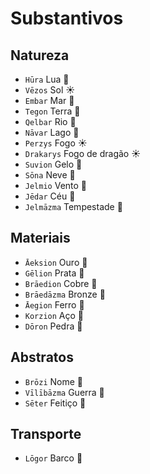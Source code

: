 # Substantivos

## Natureza

-   `Hūra` Lua 🌙
-   `Vēzos` Sol ☀️
-   `Embar` Mar 🌊
-   `Tegon` Terra 🌱
-   `Qelbar` Rio 🌊
-   `Nāvar` Lago 🌊
-   `Perzys` Fogo ☀️
-   `Drakarys` Fogo de dragão ☀️
-   `Suvion` Gelo 🌱
-   `Sōna` Neve 🌙
-   `Jelmio` Vento 🌙
-   `Jēdar` Céu 🌊
-   `Jelmāzma` Tempestade 🌙

## Materiais

-   `Āeksion` Ouro 🌱
-   `Gēlion` Prata 🌱
-   `Brāedion` Cobre 🌱
-   `Brāedāzma` Bronze 🌙
-   `Āegion` Ferro 🌱
-   `Korzion` Aço 🌱
-   `Dōron` Pedra 🌱

## Abstratos

-   `Brōzi` Nome 🌙
-   `Vīlībāzma` Guerra 🌙
-   `Sēter` Feitiço 🌊

## Transporte

-   `Lōgor` Barco 🌊

